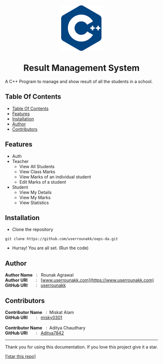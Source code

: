 <p align="center">
    <a href="https://www.userrounak.com">
        <img src="https://raw.githubusercontent.com/devicons/devicon/1119b9f84c0290e0f0b38982099a2bd027a48bf1/icons/cplusplus/cplusplus-plain.svg" align="center" alt="cpp-logo" height="150" />
    </a>
</p>
<h1 align="center" style="border: 0;"> Result Management System </h1>

A C++ Program to manage and show result of all the students in a school.


## Table Of Contents
- [Table Of Contents](#table-of-contents)
- [Features](#features)
- [Installation](#installation)
- [Author](#author)
- [Contributors](#contributors)
 
## Features
- Auth
- Teacher
  - View All Students
  - View Class Marks
  - View Marks of an individual student
  - Edit Marks of a student
- Student
  - View My Details
  - View My Marks
  - View Statistics
 
## Installation

- Clone the repository
```
git clone https://github.com/userrounakk/oops-da.git
```

- Hurray! You are all set. (Run the code)


## Author

**Author Name** &nbsp; : &nbsp; Rounak Agrawal <br>
**Author URI** &nbsp; &nbsp; &nbsp; : &nbsp; [www.userrounakk.com](https://www.userrounakk.com) <br>
**GitHub URI** &nbsp; &nbsp; &nbsp; : &nbsp; [userrounakk](https://github.com/userrounakk)
## Contributors

**Contributor Name** &nbsp; : &nbsp;Miskat Alam <br>
**GitHub URI** &nbsp; &nbsp; &nbsp; : &nbsp; [misky0301](https://github.com/misky0301) <br><br>
**Contributor Name** &nbsp; : &nbsp;Aditya Chaudhary <br>
**GitHub URI** &nbsp; &nbsp; &nbsp; : &nbsp; [Aditya7842](https://github.com/Aditya7842)




---

Thank you for using this documentation. If you love this project give it a star.

[![star this repo]](https://github.com/UserRounakk/GDSC-Frontend)
